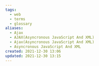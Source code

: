 ```yaml
---
tags:
  - web
  - terms
  - glossary
aliases:
  - Ajax
  - AJAX(Asyncronous JavaScript And XML)
  - Ajax(Asyncronous JavaScript And XML)
  - Asyncronous JavaScript And XML
created: 2021-12-30 13:06
updated: 2021-12-30 13:15
---
```

